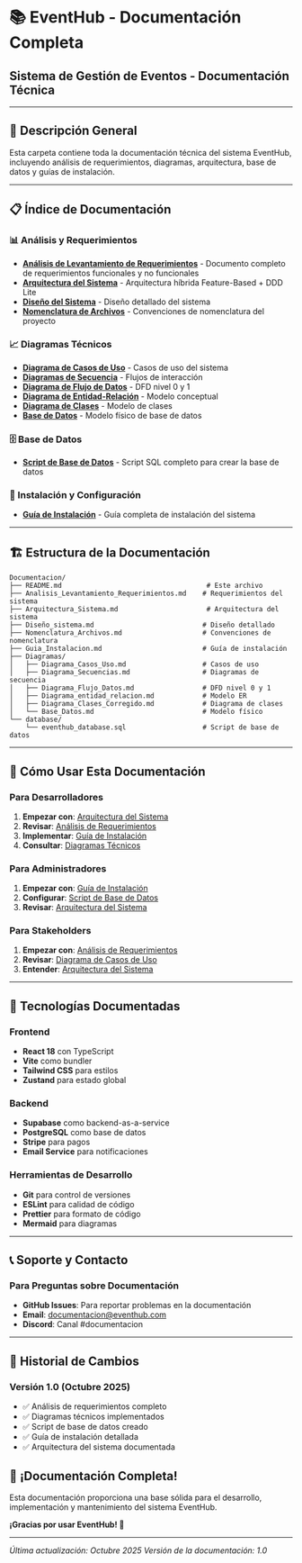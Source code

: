 # 📚 EventHub - Documentación Completa
## Sistema de Gestión de Eventos - Documentación Técnica

---

## 🎯 **Descripción General**

Esta carpeta contiene toda la documentación técnica del sistema EventHub, incluyendo análisis de requerimientos, diagramas, arquitectura, base de datos y guías de instalación.

---

## 📋 **Índice de Documentación**

### **📊 Análisis y Requerimientos**
- **[Análisis de Levantamiento de Requerimientos](Analisis_Levantamiento_Requerimientos.md)** - Documento completo de requerimientos funcionales y no funcionales
- **[Arquitectura del Sistema](Arquitectura_Sistema.md)** - Arquitectura híbrida Feature-Based + DDD Lite
- **[Diseño del Sistema](Diseño_sistema.md)** - Diseño detallado del sistema
- **[Nomenclatura de Archivos](Nomenclatura_Archivos.md)** - Convenciones de nomenclatura del proyecto

### **📈 Diagramas Técnicos**
- **[Diagrama de Casos de Uso](Diagramas/Diagrama_Casos_Uso.md)** - Casos de uso del sistema
- **[Diagramas de Secuencia](Diagramas/Diagrama_Secuencias.md)** - Flujos de interacción
- **[Diagrama de Flujo de Datos](Diagramas/Diagrama_Flujo_Datos.md)** - DFD nivel 0 y 1
- **[Diagrama de Entidad-Relación](Diagramas/Diagrama_entidad_relacion.md)** - Modelo conceptual
- **[Diagrama de Clases](Diagramas/Diagrama_Clases_Corregido.md)** - Modelo de clases
- **[Base de Datos](Diagramas/Base_Datos.md)** - Modelo físico de base de datos

### **🗄️ Base de Datos**
- **[Script de Base de Datos](database/eventhub_database.sql)** - Script SQL completo para crear la base de datos

### **🚀 Instalación y Configuración**
- **[Guía de Instalación](Guia_Instalacion.md)** - Guía completa de instalación del sistema

---

## 🏗️ **Estructura de la Documentación**

```
Documentacion/
├── README.md                                    # Este archivo
├── Analisis_Levantamiento_Requerimientos.md    # Requerimientos del sistema
├── Arquitectura_Sistema.md                      # Arquitectura del sistema
├── Diseño_sistema.md                           # Diseño detallado
├── Nomenclatura_Archivos.md                    # Convenciones de nomenclatura
├── Guia_Instalacion.md                         # Guía de instalación
├── Diagramas/
│   ├── Diagrama_Casos_Uso.md                   # Casos de uso
│   ├── Diagrama_Secuencias.md                  # Diagramas de secuencia
│   ├── Diagrama_Flujo_Datos.md                 # DFD nivel 0 y 1
│   ├── Diagrama_entidad_relacion.md            # Modelo ER
│   ├── Diagrama_Clases_Corregido.md            # Diagrama de clases
│   └── Base_Datos.md                           # Modelo físico
└── database/
    └── eventhub_database.sql                   # Script de base de datos
```

---

## 🎯 **Cómo Usar Esta Documentación**

### **Para Desarrolladores**
1. **Empezar con**: [Arquitectura del Sistema](Arquitectura_Sistema.md)
2. **Revisar**: [Análisis de Requerimientos](Analisis_Levantamiento_Requerimientos.md)
3. **Implementar**: [Guía de Instalación](Guia_Instalacion.md)
4. **Consultar**: [Diagramas Técnicos](Diagramas/)

### **Para Administradores**
1. **Empezar con**: [Guía de Instalación](Guia_Instalacion.md)
2. **Configurar**: [Script de Base de Datos](database/eventhub_database.sql)
3. **Revisar**: [Arquitectura del Sistema](Arquitectura_Sistema.md)

### **Para Stakeholders**
1. **Empezar con**: [Análisis de Requerimientos](Analisis_Levantamiento_Requerimientos.md)
2. **Revisar**: [Diagrama de Casos de Uso](Diagramas/Diagrama_Casos_Uso.md)
3. **Entender**: [Arquitectura del Sistema](Arquitectura_Sistema.md)

---

## 🔧 **Tecnologías Documentadas**

### **Frontend**
- **React 18** con TypeScript
- **Vite** como bundler
- **Tailwind CSS** para estilos
- **Zustand** para estado global

### **Backend**
- **Supabase** como backend-as-a-service
- **PostgreSQL** como base de datos
- **Stripe** para pagos
- **Email Service** para notificaciones

### **Herramientas de Desarrollo**
- **Git** para control de versiones
- **ESLint** para calidad de código
- **Prettier** para formato de código
- **Mermaid** para diagramas

---

## 📞 **Soporte y Contacto**

### **Para Preguntas sobre Documentación**
- **GitHub Issues**: Para reportar problemas en la documentación
- **Email**: documentacion@eventhub.com
- **Discord**: Canal #documentacion

---

## 📝 **Historial de Cambios**

### **Versión 1.0** (Octubre 2025)
- ✅ Análisis de requerimientos completo
- ✅ Diagramas técnicos implementados
- ✅ Script de base de datos creado
- ✅ Guía de instalación detallada
- ✅ Arquitectura del sistema documentada


## 🎉 **¡Documentación Completa!**

Esta documentación proporciona una base sólida para el desarrollo, implementación y mantenimiento del sistema EventHub. 

**¡Gracias por usar EventHub! 🚀**

---

*Última actualización: Octubre 2025*
*Versión de la documentación: 1.0*
